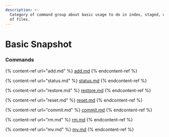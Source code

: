 ```yaml
---
description: >-
  Category of command group about basic usage to do in index, staged, unstaged
  of files.
---
```


# Basic Snapshot

### Commands

{% content-ref url="add.md" %}
[add.md](add.md)
{% endcontent-ref %}

{% content-ref url="status.md" %}
[status.md](status.md)
{% endcontent-ref %}

{% content-ref url="restore.md" %}
[restore.md](restore.md)
{% endcontent-ref %}

{% content-ref url="reset.md" %}
[reset.md](reset.md)
{% endcontent-ref %}

{% content-ref url="commit.md" %}
[commit.md](commit.md)
{% endcontent-ref %}

{% content-ref url="rm.md" %}
[rm.md](rm.md)
{% endcontent-ref %}

{% content-ref url="mv.md" %}
[mv.md](mv.md)
{% endcontent-ref %}
